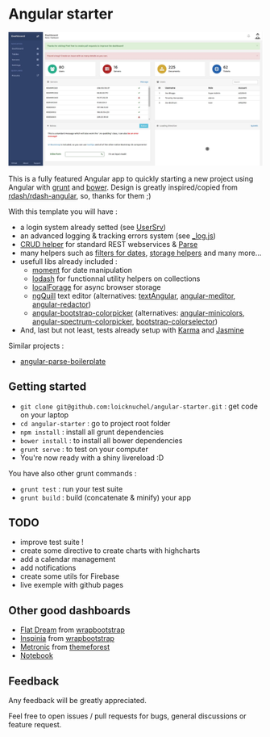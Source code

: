 # Angular starter

![screenshot](screenshots/dashboard.jpg)

This is a fully featured Angular app to quickly starting a new project using Angular with [grunt](http://gruntjs.com/) and [bower](http://bower.io/).
Design is greatly inspired/copied from [rdash/rdash-angular](https://github.com/rdash/rdash-angular), so, thanks for them ;)

With this template you will have :

- a login system already setted (see [UserSrv](https://github.com/loicknuchel/angular-starter/blob/master/app/scripts/services.js))
- an advanced logging & tracking errors system (see [_log.js](https://github.com/loicknuchel/angular-starter/blob/master/app/scripts/_log.js))
- [CRUD helper](https://github.com/loicknuchel/angular-starter/blob/master/app/scripts/common/crud-rest-utils.js) for standard REST webservices & [Parse](https://parse.com/)
- many helpers such as [filters for dates](https://github.com/loicknuchel/angular-starter/blob/master/app/scripts/filters.js), [storage helpers](https://github.com/loicknuchel/angular-starter/blob/master/app/scripts/common/storage.js) and many more...
- usefull libs already included :
    - [moment](http://momentjs.com/) for date manipulation
    - [lodash](http://lodash.com/) for functionnal utility helpers on collections
    - [localForage](https://github.com/mozilla/localForage) for async browser storage
    - [ngQuill](https://github.com/KillerCodeMonkey/ngQuill) text editor (alternatives: [textAngular](http://textangular.com/), [angular-meditor](https://github.com/ghinda/angular-meditor), [angular-redactor](https://github.com/TylerGarlick/angular-redactor))
    - [angular-bootstrap-colorpicker](https://github.com/buberdds/angular-bootstrap-colorpicker) (alternatives: [angular-minicolors](https://github.com/kaihenzler/angular-minicolors), [angular-spectrum-colorpicker](https://github.com/Jimdo/angular-spectrum-colorpicker), [bootstrap-colorselector](https://github.com/flaute/bootstrap-colorselector))
- And, last but not least, tests already setup with [Karma](http://karma-runner.github.io/) and [Jasmine](http://jasmine.github.io/2.1/introduction.html)

Similar projects :

- [angular-parse-boilerplate](https://github.com/jbeurel/angular-parse-boilerplate)

## Getting started

- `git clone git@github.com:loicknuchel/angular-starter.git` : get code on your laptop
- `cd angular-starter` : go to project root folder
- `npm install` : install all grunt dependencies
- `bower install` : to install all bower dependencies
- `grunt serve` : to test on your computer
- You're now ready with a shiny livereload :D

You have also other grunt commands :

- `grunt test` : run your test suite
- `grunt build` : build (concatenate & minify) your app

## TODO

- improve test suite !
- create some directive to create charts with highcharts
- add a calendar management
- add notifications
- create some utils for Firebase
- live exemple with github pages

## Other good dashboards

- [Flat Dream](http://condorthemes.com/flatdream/pages-profile.html) from [wrapbootstrap](https://wrapbootstrap.com/theme/flat-dream-responsive-admin-template-WB004G996)
- [Inspinia](http://webapplayers.com/inspinia_admin-v1.6/profile.html) from [wrapbootstrap](https://wrapbootstrap.com/theme/inspinia-responsive-admin-theme-WB0R5L90S)
- [Metronic](http://www.keenthemes.com/preview/metronic/theme/templates/admin/angularjs/) from [themeforest](http://themeforest.net/item/metronic-responsive-admin-dashboard-template/4021469)
- [Notebook](http://flatfull.com/themes/note/)

## Feedback

Any feedback will be greatly appreciated.

Feel free to open issues / pull requests for bugs, general discussions or feature request.
